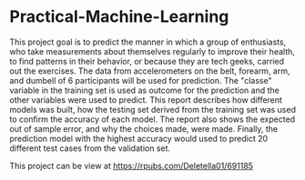 # Practical-Machine-Learning
This project goal is to predict the manner in which a group of enthusiasts, who take measurements about themselves regularly to improve their health, to find patterns in their behavior, or because they are tech geeks, carried out the exercises. The data from accelerometers on the belt, forearm, arm, and dumbell of 6 participants will be used for prediction. The "classe" variable in the training set is used as outcome for the prediction and the other variables were used to predict. This report describes how different models was built, how the testing set derived from the training set was used to confirm the accuracy of each model. The report also shows the expected out of sample error, and why the choices made, were made. Finally, the prediction model with the highest accuracy would used to predict 20 different test cases from the validation set.

This  project can be view at https://rpubs.com/Deletella01/691185

